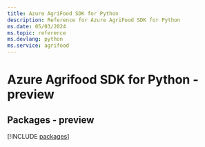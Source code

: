 ```yaml
---
title: Azure AgriFood SDK for Python
description: Reference for Azure AgriFood SDK for Python
ms.date: 05/03/2024
ms.topic: reference
ms.devlang: python
ms.service: agrifood
---
```

# Azure Agrifood SDK for Python - preview
## Packages - preview
[!INCLUDE [packages](agrifood-index.md)]